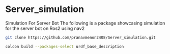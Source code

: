 # Server_simulation
Simulation For Server Bot
The following is a package showcasing simulation for the server bot on Ros2 using nav2
```bash
git clone https://github.com/pranavmenon2408/Server_simulation.git
```
```bash
colcon build --packages-select urdf_base_description
```
